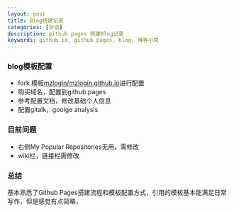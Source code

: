 ```yaml
---
layout: post
title: Blog搭建记录
categories: [杂谈]
description: github pages 搭建Blog记录
keywords: github.io, github pages, blog, 博客小窝
---
```


### blog模板配置
* fork 模板[mzlogin/mzlogin.github.io](https://github.com/mzlogin/mzlogin.github.io)进行配置
* 购买域名，配置到github pages
* 参考配置文档，修改基础个人信息
* 配置gitalk，goolge analysis

### 目前问题
* 右侧My Popular Repositories无用，需修改
* wiki栏，链接栏需修改

### 总结
基本熟悉了Github Pages搭建流程和模板配置方式，引用的模板基本能满足日常写作，但是感觉有点简略，